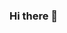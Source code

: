 ### Hi there 👋

<!--
**jatnrai/jatnrai** is a ✨ _special_ ✨ repository because its `README.md` (this file) appears on your GitHub profile.

Here are some ideas to get you started:

- 🔭 I’m currently working on  React js
- 🌱 I’m currently learning MERN Stack
- 👯 I’m looking to collaborate on Next js project
- 🤔 I’m looking for help with Next and TypeScript
- 💬 Ask me about React JS
- 📫 How to reach me: ...
- 😄 Pronouns: ...
- ⚡ Fun fact: ...
-->
